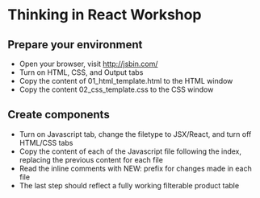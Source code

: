 # Thinking in React Workshop

## Prepare your environment

* Open your browser, visit http://jsbin.com/
* Turn on HTML, CSS, and Output tabs
* Copy the content of 01_html_template.html to the HTML window
* Copy the content 02_css_template.css to the CSS window

## Create components

* Turn on Javascript tab, change the filetype to JSX/React, and turn off HTML/CSS tabs
* Copy the content of each of the Javascript file following the index, replacing the previous content for each file
* Read the inline comments with NEW: prefix for changes made in each file
* The last step should reflect a fully working filterable product table

